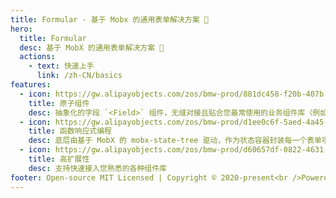 ```yaml
---
title: Formular - 基于 Mobx 的通用表单解决方案 🐺
hero:
  title: Formular
  desc: 基于 MobX 的通用表单解决方案 🐺
  actions:
    - text: 快速上手
      link: /zh-CN/basics
features:
  - icon: https://gw.alipayobjects.com/zos/bmw-prod/881dc458-f20b-407b-947a-95104b5ec82b/k79dm8ih_w144_h144.png
    title: 原子组件
    desc: 抽象化的字段 `<Field>` 组件，无缝对接且贴合您最常使用的业务组件库（例如 Ant Design）生态。没有魔法，声明式 API 帮助快速上手
  - icon: https://gw.alipayobjects.com/zos/bmw-prod/d1ee0c6f-5aed-4a45-a507-339a4bfe076c/k7bjsocq_w144_h144.png
    title: 函数响应式编程
    desc: 底层由基于 MobX 的 mobx-state-tree 驱动，作为状态容器封装每一个表单项
  - icon: https://gw.alipayobjects.com/zos/bmw-prod/d60657df-0822-4631-9d7c-e7a869c2f21c/k79dmz3q_w126_h126.png
    title: 高扩展性
    desc: 支持快速接入您熟悉的各种组件库
footer: Open-source MIT Licensed | Copyright © 2020-present<br />Powered by HeskeyBaozi
---
```

